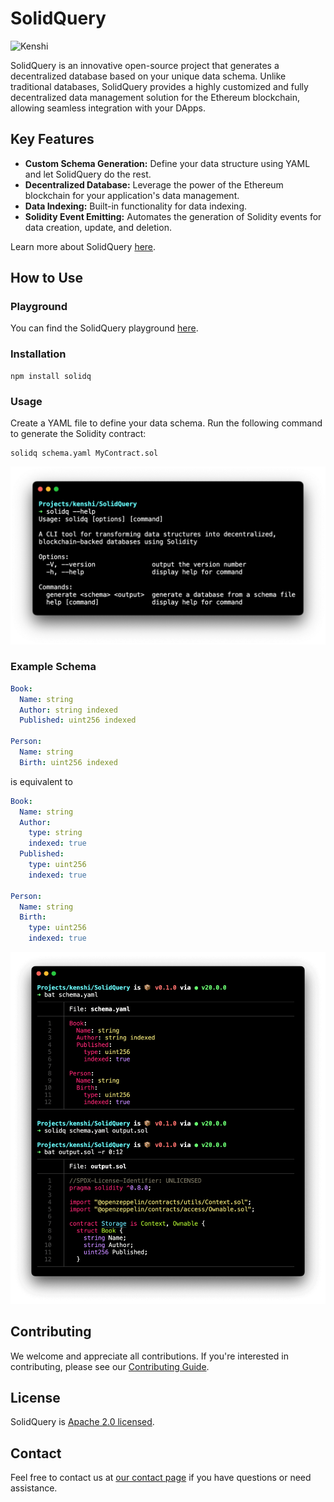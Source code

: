 # SolidQuery

<img src="https://kenshi.io/images/logo/logo.svg" alt="Kenshi" width="128">

SolidQuery is an innovative open-source project that generates a decentralized
database based on your unique data schema. Unlike traditional databases,
SolidQuery provides a highly customized and fully decentralized data management
solution for the Ethereum blockchain, allowing seamless integration with your
DApps.

## Key Features

- **Custom Schema Generation:** Define your data structure using YAML and let
  SolidQuery do the rest.
- **Decentralized Database:** Leverage the power of the Ethereum blockchain for
  your application's data management.
- **Data Indexing:** Built-in functionality for data indexing.
- **Solidity Event Emitting:** Automates the generation of Solidity events for
  data creation, update, and deletion.

Learn more about SolidQuery [here](https://kenshi.io/solidquery).

## How to Use

### Playground

You can find the SolidQuery playground [here](https://kenshi.io/solidquery/playground).

### Installation

```shell
npm install solidq
```

### Usage

Create a YAML file to define your data schema. Run the following command to
generate the Solidity contract:

```shell
solidq schema.yaml MyContract.sol
```

![SolidQuery CLI](./assets/solidq.cli.png)

### Example Schema

```yaml
Book:
  Name: string
  Author: string indexed
  Published: uint256 indexed

Person:
  Name: string
  Birth: uint256 indexed
```

is equivalent to

```yaml
Book:
  Name: string
  Author:
    type: string
    indexed: true
  Published:
    type: uint256
    indexed: true

Person:
  Name: string
  Birth:
    type: uint256
    indexed: true
```

![SolidQuery Demo](./assets/solidq.demo.png)

## Contributing

We welcome and appreciate all contributions. If you're interested in
contributing, please see our [Contributing Guide](CONTRIBUTING.md).

## License

SolidQuery is [Apache 2.0 licensed](LICENSE).

## Contact

Feel free to contact us at [our contact page](https://kenshi.io/contact) if you
have questions or need assistance.
